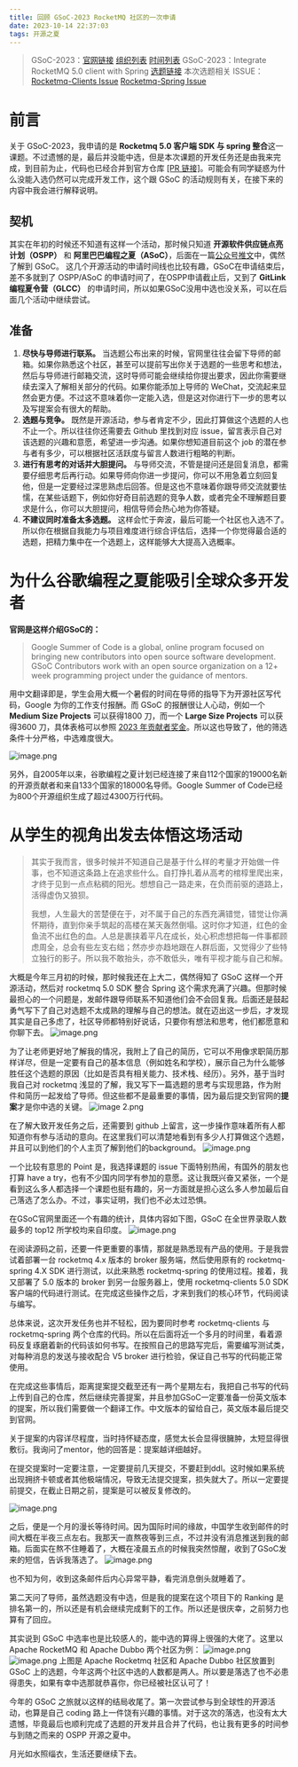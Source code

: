 ```yaml
---
title: 回顾 GSoC-2023 RocketMQ 社区的一次申请
date: 2023-10-14 22:37:03
tags: 开源之夏
---
```

> GSoC-2023：[官网链接](https://summerofcode.withgoogle.com/)  [组织列表](https://summerofcode.withgoogle.com/programs/2023/organizations)  [时间列表](https://developers.google.com/open-source/gsoc/timeline?hl=zh-cn)
> GSoC-2023：Integrate RocketMQ 5.0 client with Spring [选题链接](https://issues.apache.org/jira/browse/GSOC-108)
> 本次选题相关 ISSUE：[Rocketmq-Clients Issue](https://github.com/apache/rocketmq-clients/issues/275)  [Rocketmq-Spring Issue](https://github.com/apache/rocketmq-spring/issues/553)

# 前言

关于 GSoC-2023，我申请的是 **Rocketmq 5.0 客户端 SDK 与 spring 整合**这一课题。不过遗憾的是，最后并没能中选，但是本次课题的开发任务还是由我来完成，到目前为止，代码也已经合并到官方仓库 [[PR 链接]](https://github.com/apache/rocketmq-spring/pull/554)。可能会有同学疑惑为什么没能入选仍然可以完成开发工作，这个跟 GSoC 的活动规则有关，在接下来的内容中我会进行解释说明。

## 契机

其实在年初的时候还不知道有这样一个活动，那时候只知道 **开源软件供应链点亮计划（OSPP）** 和 **阿里巴巴编程之夏（ASoC）**，后面在一篇[公众号推文](https://mp.weixin.qq.com/s/VDF-yJ267uHczEO7QNeUqg)中，偶然了解到 GSoC。
这几个开源活动的申请时间线也比较有趣，GSoC在申请结束后，差不多就到了 OSPP/ASoC 的申请时间了，在OSPP申请截止后，又到了 **GitLink编程夏令营（GLCC）** 的申请时间，所以如果GSoC没用中选也没关系，可以在后面几个活动中继续尝试。

## 准备

1. **尽快与导师进行联系。** 当选题公布出来的时候，官网里往往会留下导师的邮箱。如果你熟悉这个社区，甚至可以提前写出你关于选题的一些思考和想法，然后与导师进行邮箱交流，这时导师可能会继续给你提出要求，因此你需要继续去深入了解相关部分的代码。如果你能添加上导师的 WeChat，交流起来显然会更方便。不过这不意味着你一定能入选，但是这对你进行下一步的思考以及写提案会有很大的帮助。
2. **选题与竞争。** 既然是开源活动，参与者肯定不少，因此打算做这个选题的人也不止一个。所以往往你还需要去 Github 里找到对应 issue，留言表示自己对该选题的兴趣和意愿，希望进一步沟通。如果你想知道目前这个 job 的潜在参与者有多少，可以根据社区活跃度与留言人数进行粗略的判断。
3. **进行有思考的对话并大胆提问。** 与导师交流，不管是提问还是回复消息，都需要仔细思考后再行动。如果导师向你进一步提问，你可以不用急着立刻回复他，但是一定要经过深思熟虑后回答。但是这也不意味着你跟导师交流就要怯懦，在某些话题下，例如你好奇目前选题的竞争人数，或者完全不理解题目要求是什么，你可以大胆提问，相信导师会热心地为你答疑。
4. **不建议同时准备太多选题。** 这样会忙于奔波，最后可能一个社区也入选不了。所以你在根据自我能力与项目难度进行综合评估后，选择一个你觉得最合适的选题，把精力集中在一个选题上，这样能够大大提高入选概率。

# 为什么谷歌编程之夏能吸引全球众多开发者

**官网是这样介绍GSoC的：**

> Google Summer of Code is a global, online program focused on bringing new contributors into open source software development. GSoC Contributors work with an open source organization on a 12+ week programming project under the guidance of mentors.


用中文翻译即是，学生会用大概一个暑假的时间在导师的指导下为开源社区写代码，Google 为你的工作支付报酬。而 GSoC 的报酬很让人心动，例如一个 **Medium Size Projects** 可以获得1800 刀，而一个 **Large Size Projects** 可以获得3600 刀，具体表格可以参照 [2023 年贡献者奖金](https://developers.google.com/open-source/gsoc/help/student-stipends)。所以这也导致了，他的筛选条件十分严格，中选难度很大。

![image.png](https://s2.loli.net/2023/10/14/eGkE7bi8XUCBvnw.png)

另外，自2005年以来，谷歌编程之夏计划已经连接了来自112个国家的19000名新的开源贡献者和来自133个国家的18000名导师。Google Summer of Code已经为800个开源组织生成了超过4300万行代码。

# 从学生的视角出发去体悟这场活动

> 其实于我而言，很多时候并不知道自己是基于什么样的考量才开始做一件事，也不知道这条路上在追求些什么。自打挣扎着从高考的棺椁里爬出来，才终于见到一点点粘稠的阳光。想想自己一路走来，在负而前驱的道路上，活得虚伪又狼狈。
> 
> 我想，人生最大的苦楚便在于，对不属于自己的东西充满错觉，错觉让你满怀期待，直到你亲手筑起的高楼在某天轰然倒塌。这时你才知道，红色的金鱼流不出红色的血。人总是裹挟着平凡在成长，处心积虑想把每一件事都顾虑周全，总会有些左支右绌；然亦步亦趋地跟在人群后面，又觉得少了些特立独行的影子。所以我不敢抬头，亦不敢低头，唯有平视才能与自己和解。

大概是今年三月初的时候，那时候我还在上大二，偶然得知了 GSoC 这样一个开源活动，然后对 rocketmq 5.0 SDK 整合 Spring 这个需求充满了兴趣。但那时候最担心的一个问题是，发邮件跟导师联系不知道他们会不会回复我。后面还是鼓起勇气写下了自己对选题不太成熟的理解与自己的想法。就在迈出这一步后，才发现其实是自己多虑了，社区导师都特别好说话，只要你有想法和思考，他们都愿意和你聊下去。
![image.png](https://s2.loli.net/2023/10/14/yvP89wTYdh3kUzq.png)

为了让老师更好地了解我的情况，我附上了自己的简历，它可以不用像求职简历那样详尽，但是一定要有自己的基本信息（例如姓名和学校），展示自己为什么能够胜任这个选题的原因（比如是否具有相关能力、技术栈、经历）。另外，基于当时我自己对 rocketmq 浅显的了解，我又写下一篇选题的思考与实现思路，作为附件和简历一起发给了导师。但这些都不是最重要的事情，因为最后提交到官网的**提案**才是你中选的关键。
![image _2_.png](https://s2.loli.net/2023/10/14/Xk39p1xNdYBjPRH.png)

在了解大致开发任务之后，还需要到 github 上留言，这一步操作意味着所有人都知道你有参与活动的意向。在这里我们可以清楚地看到有多少人打算做这个选题，并且可以到他们的个人主页了解到他们的background。
![image.png](https://s2.loli.net/2023/10/14/iYl7Fhyurc6ejPJ.png)

一个比较有意思的 Point 是，我选择课题的 issue 下面特别热闹，有国外的朋友也打算 have a try，也有不少国内同学有参加的意愿。这让我既兴奋又紧张，一个是看到这么多人都选择一个课题也挺有趣的，另一方面就是担心这么多人参加最后自己落选了怎么办。不过，事实证明，我们也不必太过恐惧。

在GSoC官网里面还一个有趣的统计，具体内容如下图，GSoC 在全世界录取人数最多的 top12 所学校均来自印度。
![image.png](https://s2.loli.net/2023/10/14/75yY138t2AqhBJg.png)

在阅读源码之前，还要一件更重要的事情，那就是熟悉现有产品的使用。于是我尝试着部署一台 rocketmq 4.x 版本的 broker 服务端，然后使用原有的 rocketmq-spring 4.X SDK 进行测试，以此来熟悉 rocketmq-spring 的使用过程。接着，我又部署了 5.0 版本的 broker 到另一台服务器上，使用 rocketmq-clients 5.0 SDK 客户端的代码进行测试。在完成这些操作之后，才来到我们的核心环节，代码阅读与编写。

总体来说，这次开发任务也并不轻松，因为要同时参考 rocketmq-clients 与 rocketmq-spring 两个仓库的代码。所以在后面将近一个多月的时间里，看着源码反复琢磨着新的代码该如何书写。在按照自己的思路写完后，需要编写测试类，对每种消息的发送与接收配合 V5 broker 进行检验，保证自己书写的代码能正常使用。

在完成这些事情后，距离提案提交截至还有一两个星期左右，我把自己书写的代码上传到自己的仓库，然后继续完善提案，并且参加GSoC一定要准备一份英文版本的提案，所以我们需要做一个翻译工作。中文版本的留给自己，英文版本最后提交到官网。

关于提案的内容详尽程度，当时持怀疑态度，感觉太长会显得很臃肿，太短显得很敷衍。我询问了mentor，他的回答是：提案越详细越好。

在提交提案时一定要注意，一定要提前几天提交，不要赶到ddl。这时候如果系统出现拥挤卡顿或者其他极端情况，导致无法提交提案，损失就大了。所以一定要提前提交，在截止日期之前，提案是可以被反复修改的。

![image.png](https://s2.loli.net/2023/10/14/O8LKHPBbXiuYaWo.png)

之后，便是一个月的漫长等待时间。因为国际时间的缘故，中国学生收到邮件的时间大概在半夜三点左右。我那天一直熬夜等到三点，不过并没有消息推送到我的邮箱。后面实在熬不住睡着了，大概在凌晨五点的时候我突然惊醒，收到了GSoC发来的短信，告诉我落选了。
![image.png](https://s2.loli.net/2023/10/14/F41iWEaTQkuoKMU.png)

也不知为何，收到这条邮件后内心异常平静，看完消息倒头就睡着了。

第二天问了导师，虽然选题没有中选，但是我的提案在这个项目下的 Ranking 是排名第一的，所以还是有机会继续完成剩下的工作。所以还是很庆幸，之前努力也算有了回应。

其实说到 GSoC 中选率也是比较感人的，能中选的算得上很强的大佬了。这里以 Apache RocketMQ 和 Apache Dubbo 两个社区为例：
![image.png](https://s2.loli.net/2023/10/15/Q9eufKb4G3WpJdl.png)
![image.png](https://s2.loli.net/2023/10/15/9Ul5dsxXtgRKcjH.png)
上图是 Apache Rocketmq 社区和 Apache Dubbo 社区放置到 GSoC 上的选题，今年这两个社区中选的人数都是两人。所以要是落选了也不必患得患失，如果有幸中选那就恭喜你，你已经被社区认可了！

今年的 GSoC 之旅就以这样的结局收尾了。第一次尝试参与到全球性的开源活动，也算是自己 coding 路上一件饶有兴趣的事情。对于这次的落选，也没有太大遗憾，毕竟最后也顺利完成了选题的开发并且合并了代码，也让我有更多的时间参与到随之而来的 OSPP 开源之夏中。

月光如水照缁衣，生活还要继续下去。